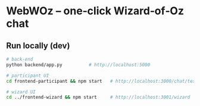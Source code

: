 # WebWOz – one‑click Wizard‑of‑Oz chat

## Run locally (dev)

```bash
# back‑end
python backend/app.py          # http://localhost:5000

# participant UI
cd frontend-participant && npm start   # http://localhost:3000/chat/test

# wizard UI
cd ../frontend-wizard && npm start     # http://localhost:3001/wizard
